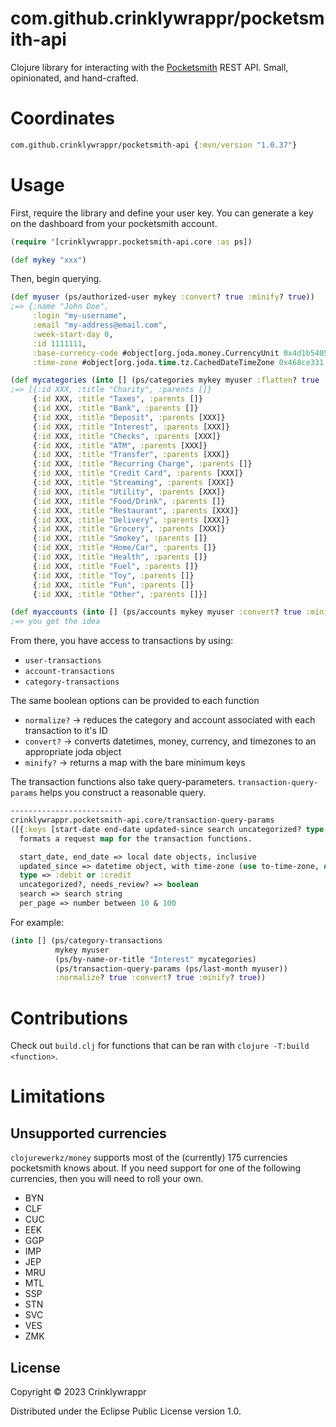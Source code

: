 # com.github.crinklywrappr/pocketsmith-api

Clojure library for interacting with the [Pocketsmith](https://www.pocketsmith.com/) REST API.  Small, opinionated, and hand-crafted.

# Coordinates

```clojure
com.github.crinklywrappr/pocketsmith-api {:mvn/version "1.0.37"}
```

# Usage

First, require the library and define your user key.  You can generate a key on the dashboard from your pocketsmith account.

```clojure
(require '[crinklywrappr.pocketsmith-api.core :as ps])

(def mykey "xxx")
```

Then, begin querying.

```clojure
(def myuser (ps/authorized-user mykey :convert? true :minify? true))
;=> {:name "John Doe",
     :login "my-username",
     :email "my-address@email.com",
     :week-start-day 0,
     :id 1111111,
     :base-currency-code #object[org.joda.money.CurrencyUnit 0x4d1b5405 "USD"],
     :time-zone #object[org.joda.time.tz.CachedDateTimeZone 0x468ce331 "America/Chicago"]}

(def mycategories (into [] (ps/categories mykey myuser :flatten? true :normalize? true :convert? true :minify? true)))
;=> [{:id XXX, :title "Charity", :parents []}
     {:id XXX, :title "Taxes", :parents []}
     {:id XXX, :title "Bank", :parents []}
     {:id XXX, :title "Deposit", :parents [XXX]}
     {:id XXX, :title "Interest", :parents [XXX]}
     {:id XXX, :title "Checks", :parents [XXX]}
     {:id XXX, :title "ATM", :parents [XXX]}
     {:id XXX, :title "Transfer", :parents [XXX]}
     {:id XXX, :title "Recurring Charge", :parents []}
     {:id XXX, :title "Credit Card", :parents [XXX]}
     {:id XXX, :title "Streaming", :parents [XXX]}
     {:id XXX, :title "Utility", :parents [XXX]}
     {:id XXX, :title "Food/Drink", :parents []}
     {:id XXX, :title "Restaurant", :parents [XXX]}
     {:id XXX, :title "Delivery", :parents [XXX]}
     {:id XXX, :title "Grocery", :parents [XXX]}
     {:id XXX, :title "Smokey", :parents []}
     {:id XXX, :title "Home/Car", :parents []}
     {:id XXX, :title "Health", :parents []}
     {:id XXX, :title "Fuel", :parents []}
     {:id XXX, :title "Toy", :parents []}
     {:id XXX, :title "Fun", :parents []}
     {:id XXX, :title "Other", :parents []}]

(def myaccounts (into [] (ps/accounts mykey myuser :convert? true :minify? true)))
;=> you get the idea
```

From there, you have access to transactions by using:
- `user-transactions`
- `account-transactions`
- `category-transactions`

The same boolean options can be provided to each function
- `normalize?` -> reduces the category and account associated with each transaction to it's ID
- `convert?` -> converts datetimes, money, currency, and timezones to an appropriate joda object
- `minify?` -> returns a map with the bare minimum keys

The transaction functions also take query-parameters. `transaction-query-params` helps you construct a reasonable query.
```clojure
-------------------------
crinklywrappr.pocketsmith-api.core/transaction-query-params
([{:keys [start-date end-date updated-since search uncategorized? type needs-review? per-page], :or {per-page 100}}])
  formats a request map for the transaction functions.

  start_date, end_date => local date objects, inclusive
  updated_since => datetime object, with time-zone (use to-time-zone, or from-time-zone)
  type => :debit or :credit
  uncategorized?, needs_review? => boolean
  search => search string
  per_page => number between 10 & 100
```

For example:

```clojure
(into [] (ps/category-transactions
          mykey myuser
          (ps/by-name-or-title "Interest" mycategories)
          (ps/transaction-query-params (ps/last-month myuser))
          :normalize? true :convert? true :minify? true))
```


# Contributions

Check out `build.clj` for functions that can be ran with `clojure -T:build <function>`.

# Limitations

## Unsupported currencies

`clojurewerkz/money` supports most of the (currently) 175 currencies pocketsmith knows about. If you need support for one of the following currencies, then you will need to roll your own.

- BYN
- CLF
- CUC
- EEK
- GGP
- IMP
- JEP
- MRU
- MTL
- SSP
- STN
- SVC
- VES
- ZMK

## License

Copyright © 2023 Crinklywrappr

Distributed under the Eclipse Public License version 1.0.
